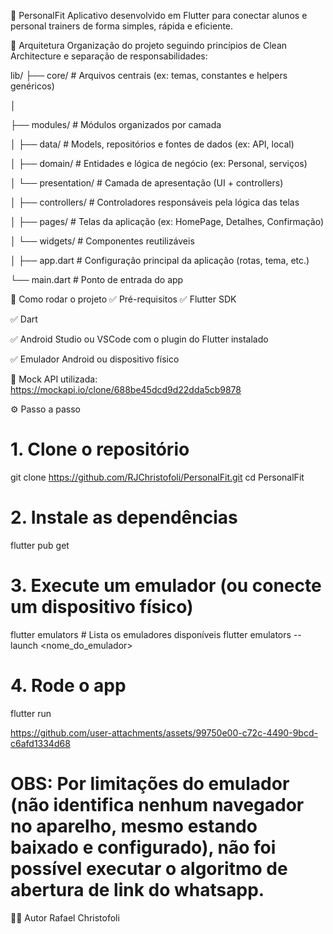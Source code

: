 :muscle: PersonalFit
Aplicativo desenvolvido em Flutter para conectar alunos e personal trainers de forma simples, rápida e eficiente.

:brain: Arquitetura
Organização do projeto seguindo princípios de Clean Architecture e separação de responsabilidades:

lib/
├── core/   # Arquivos centrais (ex: temas, constantes e helpers genéricos)

│

├── modules/                    # Módulos organizados por camada

│   ├── data/                   # Models, repositórios e fontes de dados (ex: API, local)

│   ├── domain/                 # Entidades e lógica de negócio (ex: Personal, serviços)

│   └── presentation/          # Camada de apresentação (UI + controllers)

│       ├── controllers/       # Controladores responsáveis pela lógica das telas

│       ├── pages/             # Telas da aplicação (ex: HomePage, Detalhes, Confirmação)

│       └── widgets/           # Componentes reutilizáveis

│
├── app.dart                   # Configuração principal da aplicação (rotas, tema, etc.)

└── main.dart                  # Ponto de entrada do app

:rocket: Como rodar o projeto
:white_check_mark: Pré-requisitos
:white_check_mark: Flutter SDK

:white_check_mark: Dart

:white_check_mark: Android Studio ou VSCode com o plugin do Flutter instalado

:white_check_mark: Emulador Android ou dispositivo físico

:link: Mock API utilizada: https://mockapi.io/clone/688be45dcd9d22dda5cb9878

:gear: Passo a passo
# 1. Clone o repositório
git clone https://github.com/RJChristofoli/PersonalFit.git
cd PersonalFit

# 2. Instale as dependências
flutter pub get

# 3. Execute um emulador (ou conecte um dispositivo físico)
flutter emulators            # Lista os emuladores disponíveis
flutter emulators --launch <nome_do_emulador>

# 4. Rode o app
flutter run


https://github.com/user-attachments/assets/99750e00-c72c-4490-9bcd-c6afd1334d68

# OBS: Por limitações do emulador (não identifica nenhum navegador no aparelho, mesmo estando baixado e configurado), não foi possível executar o algoritmo de abertura de link do whatsapp.

:man_technologist: Autor
Rafael Christofoli




